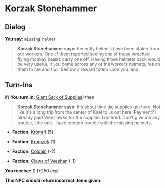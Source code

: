 # Korzak Stonehammer




## Dialog

**You say:** `missing helmet`



>**Korzak Stonehammer says:** Recently helmets have been stolen from our workers.  One of them reported seeing one of those wreched flying monkey beasts carry one off.  Having those helmets back would be very useful.  If you come across any of the workers helmets, return them to me and I will bestow a reward totem upon you.
end

## Turn-Ins





if( **You turn in:** [Giant Sack of Supplies](/item/25266)) then 


>**Korzak Stonehammer says:** It's about time the supplies got here.  Not like it's a long trip from the center of Kael to us out here.  Payment?  I already paid Wenglawks for the supplies I ordered.  Don't give me any trouble, little one.  I have enough trouble with the missing helmets.


* __Faction:__ [Kromrif](/faction/419) (5)


* __Faction:__ [Kromzek](/faction/448) (1)


* __Faction:__ [Coldain](/faction/406) (-2)


* __Faction:__ [Claws of Veeshan](/faction/430) (-1)


 **You receive:** 0 (+250 exp)

**This NPC *should* return incorrect items given.**

